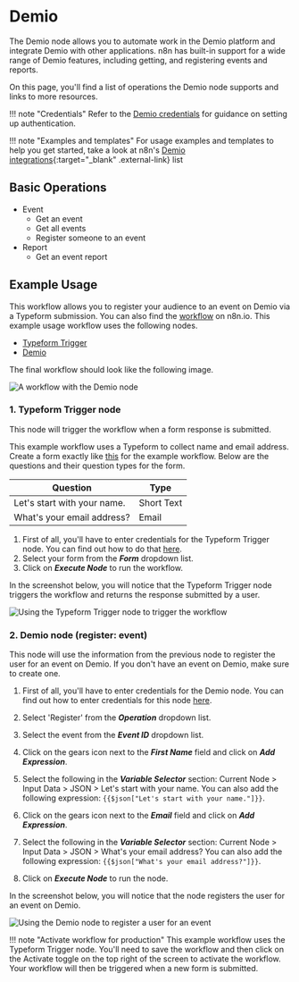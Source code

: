 # Demio

The Demio node allows you to automate work in the Demio platform and integrate Demio with other applications. n8n has built-in support for a wide range of Demio features, including getting, and registering events and reports.

On this page, you'll find a list of operations the Demio node supports and links to more resources.

!!! note "Credentials"
    Refer to the [Demio credentials](https://docs.n8n.io/integrations/builtin/credentials/demio/) for guidance on setting up authentication. 

!!! note "Examples and templates"
    For usage examples and templates to help you get started, take a look at n8n's [Demio integrations](https://n8n.io/integrations/demio/){:target="_blank" .external-link} list


## Basic Operations

* Event
    * Get an event
    * Get all events
    * Register someone to an event
* Report
    * Get an event report

## Example Usage

This workflow allows you to register your audience to an event on Demio via a Typeform submission. You can also find the [workflow](https://n8n.io/workflows/947) on n8n.io. This example usage workflow uses the following nodes.
- [Typeform Trigger](/integrations/builtin/trigger-nodes/n8n-nodes-base.typeformtrigger/)
- [Demio]()

The final workflow should look like the following image.

![A workflow with the Demio node](/_images/integrations/builtin/app-nodes/demio/workflow.png)

### 1. Typeform Trigger node

This node will trigger the workflow when a form response is submitted.

This example workflow uses a Typeform to collect name and email address. Create a form exactly like [this](https://n8ndocsburner.typeform.com/to/dpr2kxSL) for the example workflow. Below are the questions and their question types for the form.

|Question | Type  |
|---------|-------|
|Let's start with your name. | Short Text |
|What's your email address? | Email |

1. First of all, you'll have to enter credentials for the Typeform Trigger node. You can find out how to do that [here](/integrations/builtin/credentials/typeform/).
2. Select your form from the ***Form*** dropdown list.
3. Click on ***Execute Node*** to run the workflow.

In the screenshot below, you will notice that the Typeform Trigger node triggers the workflow and returns the response submitted by a user.

![Using the Typeform Trigger node to trigger the workflow](/_images/integrations/builtin/app-nodes/demio/typeformtrigger_node.png)

### 2. Demio node (register: event)

This node will use the information from the previous node to register the user for an event on Demio. If you don't have an event on Demio, make sure to create one.

1. First of all, you'll have to enter credentials for the Demio node. You can find out how to enter credentials for this node [here](/integrations/builtin/credentials/demio/).
2. Select 'Register' from the ***Operation*** dropdown list.
3. Select the event from the ***Event ID*** dropdown list.
4. Click on the gears icon next to the ***First Name*** field and click on ***Add Expression***.

5. Select the following in the ***Variable Selector*** section: Current Node > Input Data > JSON > Let's start with your name. You can also add the following expression: `{{$json["Let's start with your name."]}}`.
6. Click on the gears icon next to the ***Email*** field and click on ***Add Expression***.
7. Select the following in the ***Variable Selector*** section: Current Node > Input Data > JSON > What's your email address? You can also add the following expression: `{{$json["What's your email address?"]}}`.
8. Click on ***Execute Node*** to run the node.

In the screenshot below, you will notice that the node registers the user for an event on Demio.

![Using the Demio node to register a user for an event](/_images/integrations/builtin/app-nodes/demio/demio_node.png)

!!! note "Activate workflow for production"
    This example workflow uses the Typeform Trigger node. You'll need to save the workflow and then click on the Activate toggle on the top right of the screen to activate the workflow. Your workflow will then be triggered when a new form is submitted.

